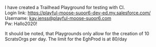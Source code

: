 I have created a Trailhead Playground for testing with CI.  
Login link: https://playful-moose-suoor6-dev-ed.my.salesforce.com/  
Username: kay.jenss@playful-moose-suoor6.com  
Pw: Hallo2020!  
  
It should be noted, that Playgrounds only allow for the creation of 10 ScratsOrgs per day. The limit for the EghProd is at 80/day
